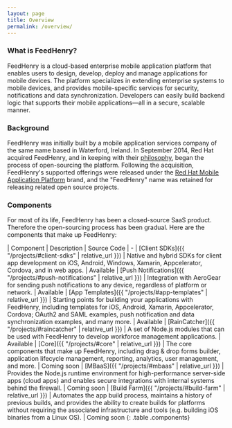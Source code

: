 ```yaml
---
layout: page
title: Overview
permalink: /overview/
---
```


### What is FeedHenry?

FeedHenry is a cloud-based enterprise mobile application platform that enables
users to design, develop, deploy and manage applications for mobile devices. The
platform specializes in extending enterprise systems to mobile devices, and
provides mobile-specific services for security, notifications and data
synchronization. Developers can easily build backend logic that supports their
mobile applications—all in a secure, scalable manner.  

### Background

FeedHenry was initially built by a mobile application services company of the
same name based in Waterford, Ireland. In September 2014, Red Hat acquired
FeedHenry, and in keeping with their [philosophy](http://community.redhat.com/software/),
began the process of open-sourcing the platform. Following the acquisition,
FeedHenry's supported offerings were released under the
[Red Hat Mobile Application Platform](https://www.redhat.com/en/technologies/mobile/application-platform)
brand, and the "FeedHenry" name was retained for releasing related open source
projects.

### Components

For most of its life, FeedHenry has been a closed-source SaaS product. Therefore
the open-sourcing process has been gradual. Here are the components that make up
FeedHenry:

| Component | Description | Source Code
| -
| [Client SDKs]({{ "/projects/#client-sdks" | relative_url }}) | Native and hybrid SDKs for client app development on iOS, Android, Windows, Xamarin, Appcelerator, Cordova, and in web apps. | <span class="tag tag-success">Available</span>
| [Push Notifications]({{ "/projects/#push-notifications" | relative_url }}) | Integration with AeroGear for sending push notifications to any device, regardless of platform or network. | <span class="tag tag-success">Available</span>
| [App Templates]({{ "/projects/#app-templates" | relative_url }}) | Starting points for building your applications with FeedHenry, including templates for iOS, Android, Xamarin, Appcelerator, Cordova; OAuth2 and SAML examples, push notification and data synchronization examples, and many more. | <span class="tag tag-success">Available</span>
| [RainCatcher]({{ "/projects/#raincatcher" | relative_url }}) | A set of Node.js modules that can be used with FeedHenry to develop workforce management applications. | <span class="tag tag-success">Available</span>
| [Core]({{ "/projects/#core" | relative_url }}) | The core components that make up FeedHenry, including drag & drop forms builder, application lifecycle management, reporting, analytics, user management, and more. | <span class="tag tag-info">Coming soon</span>
| [MBaaS]({{ "/projects/#mbaas" | relative_url }}) | Provides the Node.js runtime environment for high-performance server-side apps (cloud apps) and enables secure integrations with internal systems behind the firewall. | <span class="tag tag-info">Coming soon</span>
| [Build Farm]({{ "/projects/#build-farm" | relative_url }}) | Automates the app build process, maintains a history of previous builds, and provides the ability to create builds for platforms without requiring the associated infrastructure and tools (e.g. building iOS binaries from a Linux OS). | <span class="tag tag-info">Coming soon</span>
{: .table .components}
